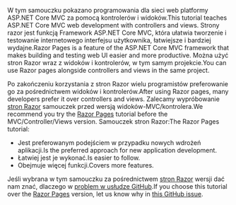 <span data-ttu-id="b9a8f-101">W tym samouczku pokazano programowania dla sieci web platformy ASP.NET Core MVC za pomocą kontrolerów i widoków.</span><span class="sxs-lookup"><span data-stu-id="b9a8f-101">This tutorial teaches ASP.NET Core MVC web development with controllers and views.</span></span> <span data-ttu-id="b9a8f-102">Strony razor jest funkcją Framework ASP.NET Core MVC, która ułatwia tworzenie i testowanie internetowego interfejsu użytkownika, łatwiejsze i bardziej wydajne.</span><span class="sxs-lookup"><span data-stu-id="b9a8f-102">Razor Pages is a feature of the ASP.NET Core MVC framework that makes building and testing web UI easier and more productive.</span></span> <span data-ttu-id="b9a8f-103">Można użyć stron Razor wraz z widoków i kontrolerów, w tym samym projekcie.</span><span class="sxs-lookup"><span data-stu-id="b9a8f-103">You can use Razor pages alongside controllers and views in the same project.</span></span>

<span data-ttu-id="b9a8f-104">Po zakończeniu korzystania z stron Razor wielu programistów preferowanie go za pośrednictwem widoków i kontrolerów.</span><span class="sxs-lookup"><span data-stu-id="b9a8f-104">After using Razor pages, many developers prefer it over controllers and views.</span></span> <span data-ttu-id="b9a8f-105">Zalecamy wypróbowanie [stron Razor](xref:tutorials/razor-pages/razor-pages-start) samouczek przed wersją widoków-MVC/kontrolera.</span><span class="sxs-lookup"><span data-stu-id="b9a8f-105">We recommend you try the [Razor Pages](xref:tutorials/razor-pages/razor-pages-start) tutorial before the MVC/Controller/Views version.</span></span> <span data-ttu-id="b9a8f-106">Samouczek stron Razor:</span><span class="sxs-lookup"><span data-stu-id="b9a8f-106">The Razor Pages tutorial:</span></span>

* <span data-ttu-id="b9a8f-107">Jest preferowanym podejściem w przypadku nowych wdrożeń aplikacji.</span><span class="sxs-lookup"><span data-stu-id="b9a8f-107">Is the preferred approach for new application development.</span></span>
* <span data-ttu-id="b9a8f-108">Łatwiej jest je wykonać.</span><span class="sxs-lookup"><span data-stu-id="b9a8f-108">Is easier to follow.</span></span>
* <span data-ttu-id="b9a8f-109">Obejmuje więcej funkcji.</span><span class="sxs-lookup"><span data-stu-id="b9a8f-109">Covers more features.</span></span>

<span data-ttu-id="b9a8f-110">Jeśli wybrana w tym samouczku za pośrednictwem [stron Razor](xref:tutorials/razor-pages/razor-pages-start) wersji dać nam znać, dlaczego w [problem w usłudze GitHub](https://github.com/aspnet/Docs/issues/6146).</span><span class="sxs-lookup"><span data-stu-id="b9a8f-110">If you choose this tutorial over the [Razor Pages](xref:tutorials/razor-pages/razor-pages-start) version, let us know why in [this GitHub issue](https://github.com/aspnet/Docs/issues/6146).</span></span>
